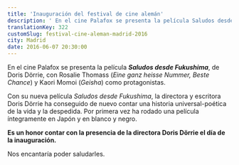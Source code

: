 ```yaml
---
title: 'Inauguración del festival de cine alemán'
description: ' En el cine Palafox se presenta la película Saludos desde Fukushima ...'
translationKey: 322
customSlug: festival-cine-aleman-madrid-2016
city: Madrid
date: 2016-06-07 20:30:00
---
```


En el cine Palafox se presenta la película <strong><em>Saludos desde Fukushima</em></strong>, de Doris Dörrie, con Rosalie Thomass (<em>Eine ganz heisse Nummer, Beste Chance</em>) y Kaori Momoi (<em>Geisha</em>) como protagonistas.

Con su nueva película <em>Saludos desde Fukushima</em>, la directora y escritora Doris Dörrie ha conseguido de nuevo contar una historia universal-poética de la vida y la despedida. Por primera vez ha rodado una película íntegramente en Japón y en blanco y negro.

<strong>Es un honor contar con la presencia de la directora Doris Dörrie el día de la inauguración.</strong>

Nos encantaría poder saludarles.

